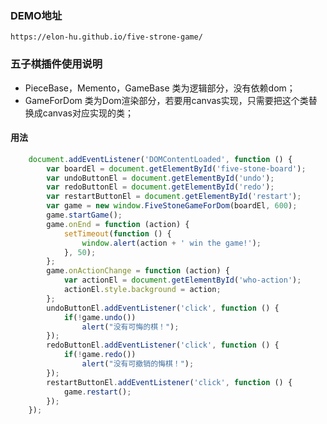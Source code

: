 ### DEMO地址
    https://elon-hu.github.io/five-strone-game/

### 五子棋插件使用说明

* PieceBase，Memento，GameBase 类为逻辑部分，没有依赖dom；
* GameForDom 类为Dom渲染部分，若要用canvas实现，只需要把这个类替换成canvas对应实现的类；

#### 用法
```javascript
    document.addEventListener('DOMContentLoaded', function () {
        var boardEl = document.getElementById('five-stone-board');
        var undoButtonEl = document.getElementById('undo');
        var redoButtonEl = document.getElementById('redo');
        var restartButtonEl = document.getElementById('restart');
        var game = new window.FiveStoneGameForDom(boardEl, 600);
        game.startGame();
        game.onEnd = function (action) {
            setTimeout(function () {
                window.alert(action + ' win the game!');
            }, 50);
        };
        game.onActionChange = function (action) {
            var actionEl = document.getElementById('who-action');
            actionEl.style.background = action;
        };
        undoButtonEl.addEventListener('click', function () {
            if(!game.undo())
                alert("没有可悔的棋！");
        });
        redoButtonEl.addEventListener('click', function () {
            if(!game.redo())
                alert("没有可撤销的悔棋！");
        });
        restartButtonEl.addEventListener('click', function () {
            game.restart();
        });
    });
```
